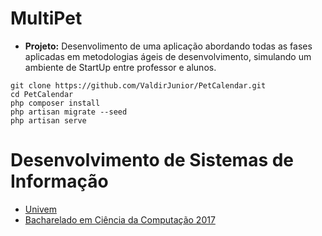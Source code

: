 # MultiPet
- **Projeto:** Desenvolimento de uma aplicação abordando todas as fases aplicadas em metodologias ágeis de desenvolvimento, simulando um ambiente de StartUp entre professor e alunos.

```
git clone https://github.com/ValdirJunior/PetCalendar.git
cd PetCalendar
php composer install
php artisan migrate --seed
php artisan serve
```
# Desenvolvimento de Sistemas de Informação
- [Univem](http://univem.edu.br/)
- [Bacharelado em Ciência da Computação 2017](http://univem.edu.br/bcc)
